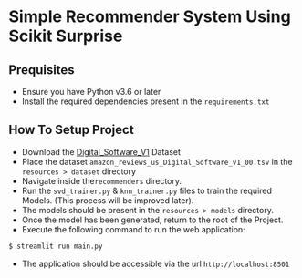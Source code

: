 # Simple Recommender System Using Scikit Surprise

## Prequisites
- Ensure you have Python v3.6 or later
- Install the required dependencies present in the `requirements.txt`

## How To Setup Project
- Download the [Digital_Software_V1](https://s3.amazonaws.com/amazon-reviews-pds/tsv/amazon_reviews_us_Digital_Software_v1_00.tsv.gz) Dataset
- Place the dataset `amazon_reviews_us_Digital_Software_v1_00.tsv` in the `resources > dataset` directory
- Navigate inside the`recommenders` directory.
- Run the `svd_trainer.py` & `knn_trainer.py` files to train the required Models. (This process will be improved later).
- The models should be present in the `resources > models` directory.
- Once the model has been generated, return to the root of the Project.
- Execute the following command to run the web application:
```bash
$ streamlit run main.py 
```
- The application should be accessible via the url `http://localhost:8501`